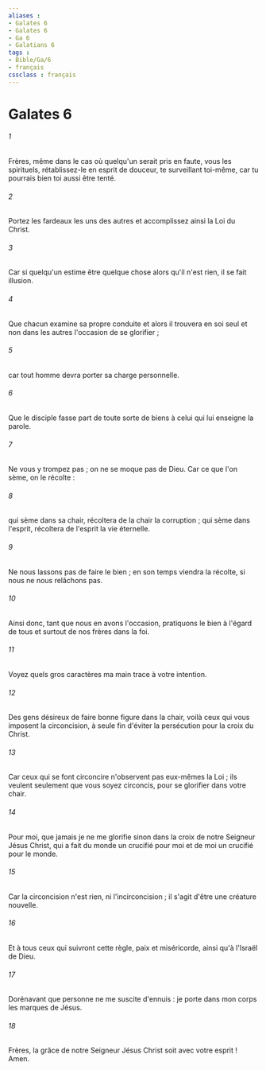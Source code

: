 ```yaml
---
aliases : 
- Galates 6
- Galates 6
- Ga 6
- Galatians 6
tags : 
- Bible/Ga/6
- français
cssclass : français
---
```


# Galates 6

###### 1
Frères, même dans le cas où quelqu'un serait pris en faute, vous les spirituels, rétablissez-le en esprit de douceur, te surveillant toi-même, car tu pourrais bien toi aussi être tenté. 
###### 2
Portez les fardeaux les uns des autres et accomplissez ainsi la Loi du Christ. 
###### 3
Car si quelqu'un estime être quelque chose alors qu'il n'est rien, il se fait illusion. 
###### 4
Que chacun examine sa propre conduite et alors il trouvera en soi seul et non dans les autres l'occasion de se glorifier ; 
###### 5
car tout homme devra porter sa charge personnelle. 
###### 6
Que le disciple fasse part de toute sorte de biens à celui qui lui enseigne la parole. 
###### 7
Ne vous y trompez pas ; on ne se moque pas de Dieu. Car ce que l'on sème, on le récolte : 
###### 8
qui sème dans sa chair, récoltera de la chair la corruption ; qui sème dans l'esprit, récoltera de l'esprit la vie éternelle. 
###### 9
Ne nous lassons pas de faire le bien ; en son temps viendra la récolte, si nous ne nous relâchons pas. 
###### 10
Ainsi donc, tant que nous en avons l'occasion, pratiquons le bien à l'égard de tous et surtout de nos frères dans la foi. 
###### 11
Voyez quels gros caractères ma main trace à votre intention. 
###### 12
Des gens désireux de faire bonne figure dans la chair, voilà ceux qui vous imposent la circoncision, à seule fin d'éviter la persécution pour la croix du Christ. 
###### 13
Car ceux qui se font circoncire n'observent pas eux-mêmes la Loi ; ils veulent seulement que vous soyez circoncis, pour se glorifier dans votre chair. 
###### 14
Pour moi, que jamais je ne me glorifie sinon dans la croix de notre Seigneur Jésus Christ, qui a fait du monde un crucifié pour moi et de moi un crucifié pour le monde. 
###### 15
Car la circoncision n'est rien, ni l'incirconcision ; il s'agit d'être une créature nouvelle. 
###### 16
Et à tous ceux qui suivront cette règle, paix et miséricorde, ainsi qu'à l'Israël de Dieu. 
###### 17
Dorénavant que personne ne me suscite d'ennuis : je porte dans mon corps les marques de Jésus. 
###### 18
Frères, la grâce de notre Seigneur Jésus Christ soit avec votre esprit ! Amen. 
